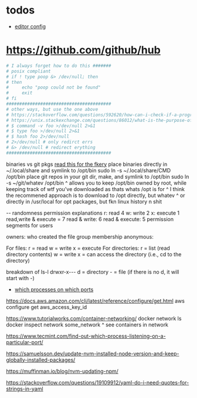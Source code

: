 # todos

- [editor config](https://github.com/editorconfig/editorconfig/wiki/EditorConfig-Properties)

# <https://github.com/github/hub>

```sh
# I always forget how to do this #######
# posix compliant
# if ! type poop &> /dev/null; then
# then
#     echo "poop could not be found"
#     exit
# fi
########################################
# other ways, but use the one above
# https://stackoverflow.com/questions/592620/how-can-i-check-if-a-program-exists-from-a-bash-script
# https://unix.stackexchange.com/questions/86012/what-is-the-purpose-of-the-hash-command
# $ command -v foo >/dev/null 2>&1
# $ type foo >/dev/null 2>&1
# $ hash foo 2>/dev/null
# 2>/dev/null # only redirct errs
# &> /dev/null # redirect erything
########################################
```

binaries vs git pkgs
  [read this for the fkery](https://unix.stackexchange.com/questions/11544/what-is-the-difference-between-opt-and-usr-local)
  place binaries directly in ~/.local/share and symlink to /opt/bin
    sudo ln -s ~/.local/share/CMD /opt/bin
  place git repos in your git dir, make, and symlink to /opt/bin
    sudo ln -s ~/git/whatev /opt/bin
  ^ allows you to keep /opt/bin owned by root, while keeping track of wtf you've downloaded as thats whats /opt is for
  ^ I think the recommened approach is to download to /opt directly, but whatev
  ^ or directly in /usr/local for opt packages, but fkn linux history n shit

-- randomness
permission explanations
   r: read 4
   w: write 2
   x: execute 1
    read,write & execute = 7
    read & write: 6
    read & execute: 5
  permission segments for users

   owners: who created the file
   group membership
   anonymous:

   For files:
    r = read
    w = write
    x = execute
   For directories:
    r = list (read directory contents)
    w = write
    x = can access the directory (i.e., cd to the directory)

  breakdown of ls-l
   drwxr-x---
    d = directory
    - = file (if there is no d, it will start with -)

- [which processes on which ports](https://www.tecmint.com/find-out-which-process-listening-on-a-particular-port/)

<https://docs.aws.amazon.com/cli/latest/reference/configure/get.html>
aws configure get aws_access_key_id

<https://www.tutorialworks.com/container-networking/>
docker network ls
docker inspect network some_network
^ see containers in network

<https://www.tecmint.com/find-out-which-process-listening-on-a-particular-port/>

<https://samuelsson.dev/update-nvm-installed-node-version-and-keep-globally-installed-packages/>

<https://muffinman.io/blog/nvm-updating-npm/>

<https://stackoverflow.com/questions/19109912/yaml-do-i-need-quotes-for-strings-in-yaml>
